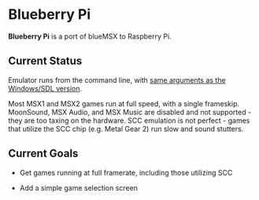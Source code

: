 Blueberry Pi
============

**Blueberry Pi** is a port of blueMSX to Raspberry Pi.

Current Status
--------------

Emulator runs from the command line, with [same arguments as the Windows/SDL version][1].

Most MSX1 and MSX2 games run at full speed, with a single frameskip. MoonSound, MSX Audio, and MSX Music are disabled and not supported - they are too taxing on the hardware. SCC emulation is not perfect - games that utilize the SCC chip (e.g. Metal Gear 2) run slow and sound stutters.

Current Goals
------------

* Get games running at full framerate, including those utilizing SCC
* Add a simple game selection screen

	[1]: http://www.msxblue.com/manual/commandlineargs_c.htm
